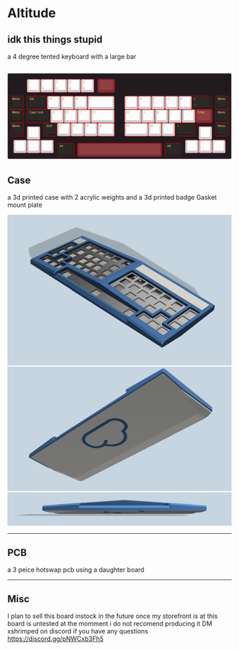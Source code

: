 # Altitude
## idk this things stupid


a 4 degree tented keyboard with a large bar


![alt text](https://github.com/ShrimpedKeyboard/Altitude/blob/main/KLE/altitude.png?raw=true)
 --- 

## Case

a 3d printed case with 2 acrylic weights and a 3d printed badge
Gasket mount plate

![alt text](https://github.com/ShrimpedKeyboard/Altitude/blob/main/Gallery/Case%201.png?raw=true)
![alt text](https://github.com/ShrimpedKeyboard/Altitude/blob/main/Gallery/Case%202.png?raw=true)
![alt text](https://github.com/ShrimpedKeyboard/Altitude/blob/main/Gallery/Case%203.png?raw=true)

 --- 

## PCB

a 3 peice hotswap pcb using a daughter board

 --- 

## Misc
I plan to sell this board instock in the future once my storefront is at 
this board is untested at the momment i do not recomend producing it 
DM xshrimped on discord if you have any questions
https://discord.gg/pNWCxb3Fh5
